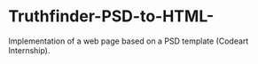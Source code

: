 # Truthfinder-PSD-to-HTML-
Implementation of a web page based on a PSD template (Codeart Internship).


<p><div align="center"><img width="567" > </div><div align="center"><i>
</i></div></p>
